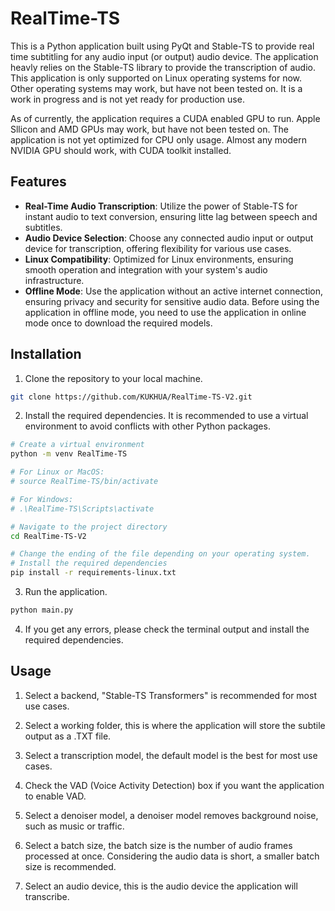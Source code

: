 # RealTime-TS
This is a Python application built using PyQt and Stable-TS to provide real time subtitling for any audio input (or output) audio device. The application heavly relies on the Stable-TS library to provide the transcription of audio. This application is only supported on Linux operating systems for now. Other operating systems may work, but have not been tested on. It is a work in progress and is not yet ready for production use.

As of currently, the application requires a CUDA enabled GPU to run. Apple Sllicon and AMD GPUs may work, but have not been tested on. The application is not yet optimized for CPU only usage. Almost any modern NVIDIA GPU should work, with CUDA toolkit installed. 

## Features

- **Real-Time Audio Transcription**: Utilize the power of Stable-TS for instant audio to text conversion, ensuring litte lag between speech and subtitles.
- **Audio Device Selection**: Choose any connected audio input or output device for transcription, offering flexibility for various use cases.
- **Linux Compatibility**: Optimized for Linux environments, ensuring smooth operation and integration with your system's audio infrastructure.
- **Offline Mode**: Use the application without an active internet connection, ensuring privacy and security for sensitive audio data. Before using the application in offline mode, you need to use the application in online mode once to download the required models.

## Installation
1. Clone the repository to your local machine.
```bash
git clone https://github.com/KUKHUA/RealTime-TS-V2.git
```

2. Install the required dependencies. It is recommended to use a virtual environment to avoid conflicts with other Python packages.
```bash
# Create a virtual environment
python -m venv RealTime-TS

# For Linux or MacOS: 
# source RealTime-TS/bin/activate

# For Windows: 
# .\RealTime-TS\Scripts\activate

# Navigate to the project directory
cd RealTime-TS-V2

# Change the ending of the file depending on your operating system.
# Install the required dependencies
pip install -r requirements-linux.txt
```
3. Run the application.
```bash
python main.py
```

4. If you get any errors, please check the terminal output and install the required dependencies.

## Usage

1. Select a backend, "Stable-TS Transformers" is recommended for most use cases.

2. Select a working folder, this is where the application will store the subtile output as a .TXT file.

3. Select a transcription model, the default model is the best for most use cases.

4. Check the VAD (Voice Activity Detection) box if you want the application to enable VAD.

5. Select a denoiser model, a denoiser model removes background noise, such as music or traffic.

6. Select a batch size, the batch size is the number of audio frames processed at once. Considering the audio data is short, a smaller batch size is recommended.

7. Select an audio device, this is the audio device the application will transcribe.